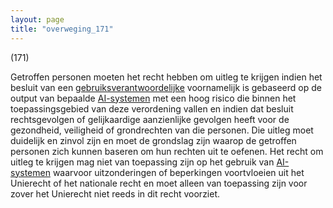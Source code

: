 ```yaml
---
layout: page
title: "overweging_171"
---
```


(171)

Getroffen personen moeten het recht hebben om uitleg te krijgen indien het besluit van een [gebruiksverantwoordelijke](a3.md#^gebruiksverantwoordelijke) voornamelijk is gebaseerd op de output van bepaalde [AI-systemen](a3.md#^ai-systeem) met een hoog risico die binnen het toepassingsgebied van deze verordening vallen en indien dat besluit rechtsgevolgen of gelijkaardige aanzienlijke gevolgen heeft voor de gezondheid, veiligheid of grondrechten van die personen. Die uitleg moet duidelijk en zinvol zijn en moet de grondslag zijn waarop de getroffen personen zich kunnen baseren om hun rechten uit te oefenen. Het recht om uitleg te krijgen mag niet van toepassing zijn op het gebruik van [AI-systemen](a3.md#^ai-systeem) waarvoor uitzonderingen of beperkingen voortvloeien uit het Unierecht of het nationale recht en moet alleen van toepassing zijn voor zover het Unierecht niet reeds in dit recht voorziet.